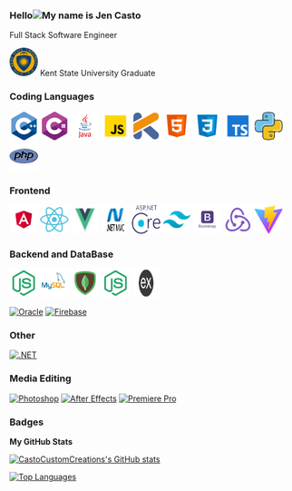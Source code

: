 ### Hello![](https://user-images.githubusercontent.com/18350557/176309783-0785949b-9127-417c-8b55-ab5a4333674e.gif)My name is Jen Casto
Full Stack Software Engineer

<img src="https://github.com/CastoCustomCreations/profile-icons/blob/main/Kent_State_seal.png" width="50" height="50" alt="KSU" /> Kent State University Graduate
### Coding Languages

<p align="left">
<a href="https://learn.microsoft.com/en-us/cpp/?view=msvc-170" target="_blank" rel="noopener"><img src="https://github.com/CastoCustomCreations/profile-icons/blob/main/cplusplus.png" width="50" height="50" alt="C++"/></a>
<a href="https://learn.microsoft.com/en-us/dotnet/csharp/" target="_blank" rel="noreferrer"><img src="https://github.com/CastoCustomCreations/profile-icons/blob/main/csharp.png" width="50" height="50" alt="C#" /></a>
<a href="https://docs.oracle.com/en/java/" target="_blank" rel="noreferrer"><img src="https://github.com/CastoCustomCreations/profile-icons/blob/main/java.png" width="50" height="50" alt="Java" /></a>
<a href="https://developer.mozilla.org/en-US/docs/Web/JavaScript" target="_blank" rel="noreferrer"><img src="https://github.com/CastoCustomCreations/profile-icons/blob/main/javascript.png" width="50" height="50" alt="JavaScript#" /></a>
<a href="https://kotlinlang.org/docs/home.html" target="_blank" rel="noreferrer"><img src="https://github.com/CastoCustomCreations/profile-icons/blob/main/kotlin.png" width="50" height="50" alt="Kotlin" /></a>
<a href="https://developer.mozilla.org/en-US/docs/Web/HTML" target="_blank" rel="noreferrer"><img src="https://github.com/CastoCustomCreations/profile-icons/blob/main/html.png" width="50" height="50" alt="HTML5" /></a>
<a href="https://developer.mozilla.org/en-US/docs/Web/CSS" target="_blank" rel="noreferrer"><img src="https://github.com/CastoCustomCreations/profile-icons/blob/main/css.png" width="50" height="50" alt="CSS" /></a>
<a href="https://www.typescriptlang.org" target="_blank" rel="noreferrer"><img src="https://github.com/CastoCustomCreations/profile-icons/blob/main/typescript.png" width="50" height="50" alt="Typescript" /></a>
<a href="https://docs.python.org/3/" target="_blank" rel="noreferrer"><img src="https://github.com/CastoCustomCreations/profile-icons/blob/main/python.png" width="50" height="50" alt="Python" /></a>  
<a href="https://www.php.net/" target="_blank" rel="noreferrer"><img src="https://github.com/CastoCustomCreations/profile-icons/blob/main/php.png" width="50" height="50" alt="PHP" /></a>   
</p>

### Frontend

<p align="left">  
<a href="https://angular.io/docs" target="_blank" rel="noreferrer"><img src="https://github.com/CastoCustomCreations/profile-icons/blob/main/angular.png" width="50" height="50" alt="Angular" /></a>   
<a href="https://react.dev/" target="_blank" rel="noreferrer"><img src="https://github.com/CastoCustomCreations/profile-icons/blob/main/reactjs.png" width="50" height="50" alt="React" /></a>   
<a href="https://vuejs.org/" target="_blank" rel="noreferrer"><img src="https://github.com/CastoCustomCreations/profile-icons/blob/main/vue.png" width="50" height="50" alt="Vue" /></a>   
<a href="https://learn.microsoft.com/en-us/dotnet/framework/" target="_blank" rel="noreferrer"><img src="https://github.com/CastoCustomCreations/profile-icons/blob/main/aspmvc.png" width="50" height="50" alt="ASP.net" /></a>   
<a href="https://learn.microsoft.com/en-us/aspnet/core/?view=aspnetcore-7.0" target="_blank" rel="noreferrer"><img src="https://github.com/CastoCustomCreations/profile-icons/blob/main/aspcore.png" width="50" height="50" alt="ASP.core" /></a>  
<a href="https://tailwindcss.com/" target="_blank" rel="noreferrer"><img src="https://github.com/CastoCustomCreations/profile-icons/blob/main/tailwind.png" width="50" height="50" alt="TailwindCSS" /></a>
<a href="https://getbootstrap.com/" target="_blank" rel="noreferrer"><img src="https://github.com/CastoCustomCreations/profile-icons/blob/main/bootstrap.png" width="50" height="50"  alt="Bootstrap" /></a>
<a href="https://redux.js.org/" target="_blank" rel="noreferrer"><img src="https://github.com/CastoCustomCreations/profile-icons/blob/main/redux.png" width="50" height="50" alt="Redux" /></a>
<a href="https://vitejs.dev/" target="_blank" rel="noreferrer"><img src="https://github.com/CastoCustomCreations/profile-icons/blob/main/vitejs.png" width="50" height="50"alt="Vite" /></a>
</p>

### Backend and DataBase

<p align="left">
 <a href="https://nodejs.org/en/" target="_blank" rel="noreferrer"><img src="https://github.com/CastoCustomCreations/profile-icons/blob/main/nodejs.png" width="50" height="50" alt="SQLServer" /></a> 
 <a href="https://www.mysql.com/" target="_blank" rel="noreferrer"><img src="https://github.com/CastoCustomCreations/profile-icons/blob/main/mysql.png" width="50" height="50"  alt="MySQL" /></a>
 <a href="https://www.mongodb.com/" target="_blank" rel="noreferrer"><img src="https://github.com/CastoCustomCreations/profile-icons/blob/main/mongodb.png" width="50" height="50"  alt="MongoDB" /></a>
 <a href="https://nodejs.org/en/" target="_blank" rel="noreferrer"><img src="https://github.com/CastoCustomCreations/profile-icons/blob/main/nodejs.png" width="50" height="50" alt="NodeJS" /></a> 
 <a href="https://expressjs.com/" target="_blank" rel="noreferrer"><img src="https://github.com/CastoCustomCreations/profile-icons/blob/main/expressjs.png" width="50" height="50"  alt="Express" /></a>


<a href="https://www.oracle.com/uk/index.html" target="_blank" rel="noreferrer"><img src="https://raw.githubusercontent.com/danielcranney/readme-generator/main/public/icons/skills/oracle-colored.svg" width="36" height="36" alt="Oracle" /></a>
<a href="https://firebase.google.com/" target="_blank" rel="noreferrer"><img src="https://raw.githubusercontent.com/danielcranney/readme-generator/main/public/icons/skills/firebase-colored.svg" width="36" height="36" alt="Firebase" /></a>
</p>

### Other

<p align="left">
<a href="https://dotnet.microsoft.com/en-us/" target="_blank" rel="noreferrer"><img src="https://raw.githubusercontent.com/danielcranney/readme-generator/main/public/icons/skills/dot-net-colored.svg" width="36" height="36" alt=".NET" /></a>
</p>

### Media Editing

<p align="left">
<a href="https://www.adobe.com/uk/products/photoshop.html" target="_blank" rel="noreferrer"><img src="https://raw.githubusercontent.com/danielcranney/readme-generator/main/public/icons/skills/photoshop-colored.svg" width="36" height="36" alt="Photoshop" /></a>
<a href="https://www.adobe.com/uk/products/aftereffects.html" target="_blank" rel="noreferrer"><img src="https://raw.githubusercontent.com/danielcranney/readme-generator/main/public/icons/skills/aftereffects-colored.svg" width="36" height="36" alt="After Effects" /></a>
<a href="https://www.adobe.com/uk/products/premiere.html" target="_blank" rel="noreferrer"><img src="https://raw.githubusercontent.com/danielcranney/readme-generator/main/public/icons/skills/premierepro-colored.svg" width="36" height="36" alt="Premiere Pro" /></a>
</p>


### Badges

<b>My GitHub Stats</b>

<a href="http://www.github.com/CastoCustomCreations"><img src="https://github-readme-stats.vercel.app/api?username=CastoCustomCreations&show_icons=true&hide=&count_private=true&title_color=0891b2&text_color=ffffff&icon_color=0891b2&bg_color=1c1917&hide_border=true&show_icons=true" alt="CastoCustomCreations's GitHub stats" /></a>

<a href="https://github.com/CastoCustomCreations" align="left"><img src="https://github-readme-stats.vercel.app/api/top-langs/?username=CastoCustomCreations&langs_count=10&title_color=0891b2&text_color=ffffff&icon_color=0891b2&bg_color=1c1917&hide_border=true&locale=en&custom_title=Top%20%Languages" alt="Top Languages" /></a>










<!--
**CastoCustomCreations/CastoCustomCreations** is a ✨ _special_ ✨ repository because its `README.md` (this file) appears on your GitHub profile.

Here are some ideas to get you started:

- 🔭 I’m currently working on ...
- 🌱 I’m currently learning ...
- 👯 I’m looking to collaborate on ...
- 🤔 I’m looking for help with ...
- 💬 Ask me about ...
- 📫 How to reach me: ...
- 😄 Pronouns: ...
- ⚡ Fun fact: ...
-->
